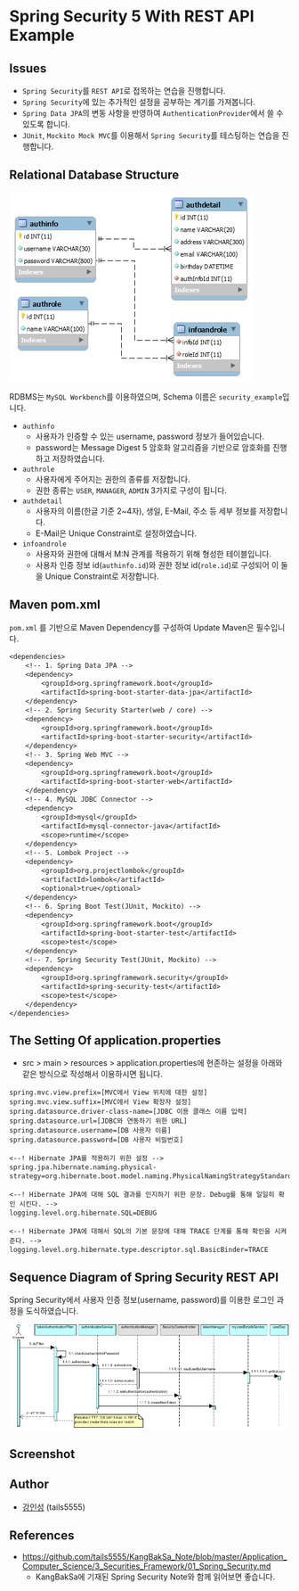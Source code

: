 # Spring Security 5 With REST API Example

## Issues
- `Spring Security`를 `REST API`로 접목하는 연습을 진행합니다.
- `Spring Security`에 있는 추가적인 설정을 공부하는 계기를 가져봅니다.
- `Spring Data JPA`의 변동 사항을 반영하여 `AuthenticationProvider`에서 쓸 수 있도록 합니다.
- `JUnit`, `Mockito Mock MVC`를 이용해서 `Spring Security`를 테스팅하는 연습을 진행합니다.

## Relational Database Structure

![security_example](/image/security_example.png)

RDBMS는 `MySQL Workbench`를 이용하였으며, Schema 이름은 `security_example`입니다.

- `authinfo`
    - 사용자가 인증할 수 있는 username, password 정보가 들어있습니다.
    - password는 Message Digest 5 암호화 알고리즘을 기반으로 암호화를 진행하고 저장하였습니다.
- `authrole`
    - 사용자에게 주어지는 권한의 종류를 저장합니다.
    - 권한 종류는 `USER`, `MANAGER`, `ADMIN` 3가지로 구성이 됩니다.
- `authdetail`
    - 사용자의 이름(한글 기준 2~4자), 생일, E-Mail, 주소 등 세부 정보를 저장합니다.
    - E-Mail은 Unique Constraint로 설정하였습니다.
- `infoandrole`
    - 사용자와 권한에 대해서 M:N 관계를 적용하기 위해 형성한 테이블입니다.
    - 사용자 인증 정보 id(`authinfo.id`)와 권한 정보 id(`role.id`)로 구성되어 이 둘을 Unique Constraint로 저장합니다.

## Maven pom.xml

`pom.xml` 를 기반으로 Maven Dependency를 구성하여 Update Maven은 필수입니다.

```
<dependencies>
    <!-- 1. Spring Data JPA -->
    <dependency>
        <groupId>org.springframework.boot</groupId>
        <artifactId>spring-boot-starter-data-jpa</artifactId>
    </dependency>
    <!-- 2. Spring Security Starter(web / core) -->
    <dependency>
        <groupId>org.springframework.boot</groupId>
        <artifactId>spring-boot-starter-security</artifactId>
    </dependency>
    <!-- 3. Spring Web MVC -->
    <dependency>
        <groupId>org.springframework.boot</groupId>
        <artifactId>spring-boot-starter-web</artifactId>
    </dependency>
    <!-- 4. MySQL JDBC Connector -->
    <dependency>
        <groupId>mysql</groupId>
        <artifactId>mysql-connector-java</artifactId>
        <scope>runtime</scope>
    </dependency>
    <!-- 5. Lombok Project -->
    <dependency>
        <groupId>org.projectlombok</groupId>
        <artifactId>lombok</artifactId>
        <optional>true</optional>
    </dependency>
    <!-- 6. Spring Boot Test(JUnit, Mockito) -->
    <dependency>
        <groupId>org.springframework.boot</groupId>
        <artifactId>spring-boot-starter-test</artifactId>
        <scope>test</scope>
    </dependency>
    <!-- 7. Spring Security Test(JUnit, Mockito) -->
    <dependency>
        <groupId>org.springframework.security</groupId>
        <artifactId>spring-security-test</artifactId>
        <scope>test</scope>
    </dependency>
</dependencies>
```

## The Setting Of application.properties

- src > main > resources > application.properties에 현존하는 설정을 아래와 같은 방식으로 작성해서 이용하시면 됩니다.

```
spring.mvc.view.prefix=[MVC에서 View 위치에 대한 설정]
spring.mvc.view.suffix=[MVC에서 View 확장자 설정]
spring.datasource.driver-class-name=[JDBC 이용 클래스 이름 입력]
spring.datasource.url=[JDBC와 연동하기 위한 URL]
spring.datasource.username=[DB 사용자 이름]
spring.datasource.password=[DB 사용자 비밀번호]

<--! Hibernate JPA를 적용하기 위한 설정 -->
spring.jpa.hibernate.naming.physical-strategy=org.hibernate.boot.model.naming.PhysicalNamingStrategyStandardImpl

<--! Hibernate JPA에 대해 SQL 결과를 인지하기 위한 문장. Debug를 통해 일일히 확인 시킨다. --> 
logging.level.org.hibernate.SQL=DEBUG

<--! Hibernate JPA에 대해서 SQL의 기본 문장에 대해 TRACE 단계를 통해 확인을 시켜준다. -->
logging.level.org.hibernate.type.descriptor.sql.BasicBinder=TRACE
```

## Sequence Diagram of Spring Security REST API

Spring Security에서 사용자 인증 정보(username, password)를 이용한 로그인 과정을 도식하였습니다.

![login_sequence](/image/login_sequence.png)


## Screenshot

## Author 

- [강인성](https://github.com/tails5555) (tails5555)

## References
- https://github.com/tails5555/KangBakSa_Note/blob/master/Application_Computer_Science/3_Securities_Framework/01_Spring_Security.md
    - KangBakSa에 기재된 Spring Security Note와 함께 읽어보면 좋습니다.